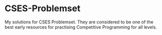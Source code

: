# CSES-Problemset
My solutions for CSES Problemset.
They are considered to be one of the best early resources for practising Competitive Programming for all levels.
